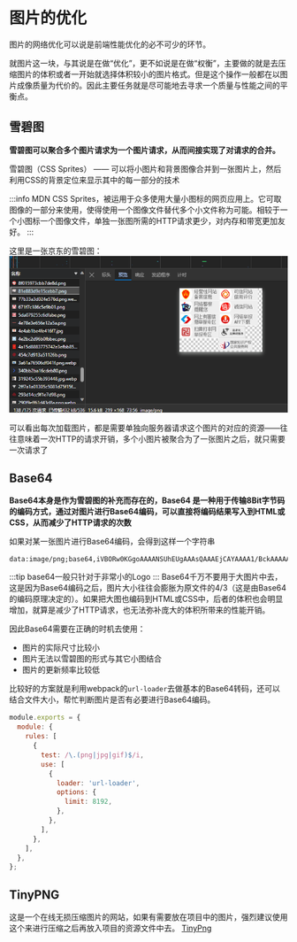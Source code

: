 # 图片的优化
图片的网络优化可以说是前端性能优化的必不可少的环节。

就图片这一块，与其说是在做“优化”，更不如说是在做“权衡”，主要做的就是去压缩图片的体积或者一开始就选择体积较小的图片格式。但是这个操作一般都在以图片成像质量为代价的。因此主要任务就是尽可能地去寻求一个质量与性能之间的平衡点。

## 雪碧图
**雪碧图可以聚合多个图片请求为一个图片请求，从而间接实现了对请求的合并。**

雪碧图（CSS Sprites） —— 可以将小图片和背景图像合并到一张图片上，然后利用CSS的背景定位来显示其中的每一部分的技术

:::info MDN
CSS Sprites，被运用于众多使用大量小图标的网页应用上。它可取图像的一部分来使用，使得使用一个图像文件替代多个小文件称为可能。相较于一个小图标一个图像文件，单独一张图所需的HTTP请求更少，对内存和带宽更加友好。
:::

这里是一张京东的雪碧图：
![image](./assets/jd.png)

可以看出每次加载图片，都是需要单独向服务器请求这个图片的对应的资源——往往意味着一次HTTP的请求开销，多个小图片被聚合为了一张图片之后，就只需要一次请求了

## Base64
**Base64本身是作为雪碧图的补充而存在的，Base64 是一种用于传输8Bit字节码的编码方式，通过对图片进行Base64编码，可以直接将编码结果写入到HTML或CSS，从而减少了HTTP请求的次数**

如果对某一张图片进行Base64编码，会得到这样一个字符串
```text
data:image/png;base64,iVBORw0KGgoAAAANSUhEUgAAAsQAAAEjCAYAAAA1/BckAAAAAXNSR0IArs4c6QAAIABJREFUeF7snQd4VVXThVcKSUglIfQaQHoXEAQsCIKiiA2xoGIvYBdUsIBdUbFhw0+KWJAioAKCgoL03nvvJYE00vP/a+OJl5Byb+ota38PD5/knL1n3n2SrDtn9oxXZmZmJjREQAREQAREQAREQAREwEMJeEkQe+jOy20REAEREAEREAEREAFDQIJYD4IIiIAIiIAIiIAIiIBHE5Ag9ujtl/MiIAIiIAIiIAIiIAISxHoGREAEREAEREAEREAEPJqABLFHb7....
```
:::tip
base64一般只针对于非常小的Logo
:::
Base64千万不要用于大图片中去，这是因为Base64编码之后，图片大小往往会膨胀为原文件的4/3（这是由Base64的编码原理决定的）。如果把大图也编码到HTML或CSS中，后者的体积也会明显增加，就算是减少了HTTP请求，也无法弥补庞大的体积所带来的性能开销。

因此Base64需要在正确的时机去使用：
- 图片的实际尺寸比较小 
- 图片无法以雪碧图的形式与其它小图结合
- 图片的更新频率比较低

比较好的方案就是利用webpack的`url-loader`去做基本的Base64转码，还可以结合文件大小，帮忙判断图片是否有必要进行Base64编码。
```js
module.exports = {
  module: {
    rules: [
      {
        test: /\.(png|jpg|gif)$/i,
        use: [
          {
            loader: 'url-loader',
            options: {
              limit: 8192,
            },
          },
        ],
      },
    ],
  },
};
```
## TinyPNG
这是一个在线无损压缩图片的网站，如果有需要放在项目中的图片，强烈建议使用这个来进行压缩之后再放入项目的资源文件中去。
[TinyPng](https://tinify.cn/)